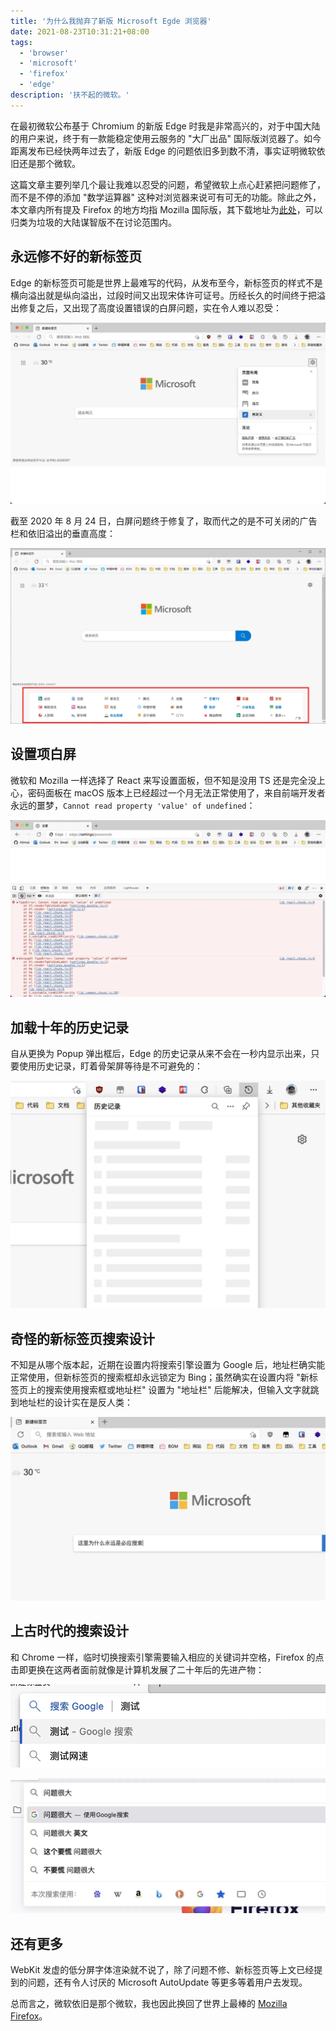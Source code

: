 ```yaml
---
title: '为什么我抛弃了新版 Microsoft Egde 浏览器'
date: 2021-08-23T10:31:21+08:00
tags:
  - 'browser'
  - 'microsoft'
  - 'firefox'
  - 'edge'
description: '扶不起的微软。'
---
```


在最初微软公布基于 Chromium 的新版 Edge 时我是非常高兴的，对于中国大陆的用户来说，终于有一款能稳定使用云服务的 "大厂出品" 国际版浏览器了。如今距离发布已经快两年过去了，新版 Edge 的问题依旧多到数不清，事实证明微软依旧还是那个微软。

<!--more-->

这篇文章主要列举几个最让我难以忍受的问题，希望微软上点心赶紧把问题修了，而不是不停的添加 "数学运算器" 这种对浏览器来说可有可无的功能。除此之外，本文章内所有提及 Firefox 的地方均指 Mozilla 国际版，其下载地址为[此处](https://www.mozilla.org/zh-CN/firefox/all/)，可以归类为垃圾的大陆谋智版不在讨论范围内。

## 永远修不好的新标签页

Edge 的新标签页可能是世界上最难写的代码，从发布至今，新标签页的样式不是横向溢出就是纵向溢出，过段时间又出现宋体许可证号。历经长久的时间终于把溢出修复之后，又出现了高度设置错误的白屏问题，实在令人难以忍受：

![新标签页白屏](20210824095835.webp)

截至 2020 年 8 月 24 日，白屏问题终于修复了，取而代之的是不可关闭的广告栏和依旧溢出的垂直高度：

![新标签页广告](20210824165919.webp)

## 设置项白屏

微软和 Mozilla 一样选择了 React 来写设置面板，但不知是没用 TS 还是完全没上心，密码面板在 macOS 版本上已经超过一个月无法正常使用了，来自前端开发者永远的噩梦，`Cannot read property 'value' of undefined`：

![设置项白屏](20210824095838.webp)

## 加载十年的历史记录

自从更换为 Popup 弹出框后，Edge 的历史记录从来不会在一秒内显示出来，只要使用历史记录，盯着骨架屏等待是不可避免的：

![设置项白屏](20210824095842.webp)

## 奇怪的新标签页搜索设计

不知是从哪个版本起，近期在设置内将搜索引擎设置为 Google 后，地址栏确实能正常使用，但新标签页的搜索框却永远锁定为 Bing；虽然确实在设置内将 "新标签页上的搜索使用搜索框或地址栏" 设置为 "地址栏" 后能解决，但输入文字就跳到地址栏的设计实在是反人类：

![新标签页搜索](20210824095831.webp)

## 上古时代的搜索设计

和 Chrome 一样，临时切换搜索引擎需要输入相应的关键词并空格，Firefox 的点击即更换在这两者面前就像是计算机发展了二十年后的先进产物：

![关键词切换](20210824095827.webp)

![点击选择](20210824095828.webp)

## 还有更多

WebKit 发虚的低分屏字体渲染就不说了，除了问题不修、新标签页等上文已经提到的问题，还有令人讨厌的 Microsoft AutoUpdate 等更多等着用户去发现。

总而言之，微软依旧是那个微软，我也因此换回了世界上最棒的 [Mozilla Firefox](https://www.mozilla.org/zh-CN/firefox/all/)。
